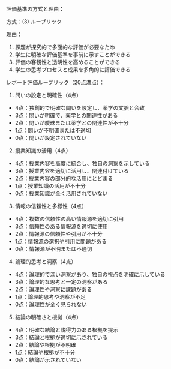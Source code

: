 評価基準の方式と理由：

方式：(3) ルーブリック

理由：
1. 課題が探究的で多面的な評価が必要なため
2. 学生に明確な評価基準を事前に示すことができる
3. 評価の客観性と透明性を高めることができる
4. 学生の思考プロセスと成果を多角的に評価できる

レポート評価ルーブリック（20点満点）：

1. 問いの設定と明確性（4点）
- 4点：独創的で明確な問いを設定し、薬学の文脈と合致
- 3点：問いが明確で、薬学との関連性がある
- 2点：問いが曖昧または薬学との関連性が不十分
- 1点：問いが不明確または不適切
- 0点：問いが設定されていない

2. 授業知識の活用（4点）
- 4点：授業内容を高度に統合し、独自の洞察を示している
- 3点：授業内容を適切に活用し、関連付けている
- 2点：授業内容の部分的な活用にとどまる
- 1点：授業知識の活用が不十分
- 0点：授業知識が全く活用されていない

3. 情報の信頼性と多様性（4点）
- 4点：複数の信頼性の高い情報源を適切に引用
- 3点：信頼性のある情報源を適切に使用
- 2点：情報源の信頼性や引用が不十分
- 1点：情報源の選択や引用に問題がある
- 0点：情報源が不明または不適切

4. 論理的思考と洞察（4点）
- 4点：論理的で深い洞察があり、独自の視点を明確に示している
- 3点：論理的な思考と一定の洞察がある
- 2点：論理性や洞察に課題がある
- 1点：論理的思考や洞察が不足
- 0点：論理性が全く見られない

5. 結論の明確さと根拠（4点）
- 4点：明確な結論と説得力のある根拠を提示
- 3点：結論と根拠が適切に示されている
- 2点：結論や根拠が不明確
- 1点：結論や根拠が不十分
- 0点：結論が示されていない
